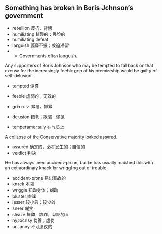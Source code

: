 ## Something has broken in Boris Johnson’s government
- rebellion 反抗，背叛
- humiliating 耻辱的；丢脸的
- humiliating defeat
- languish 萎靡不振；被迫滞留
- - Governments often languish.

Any supporters of Boris Johnson who may be tempted to fall back on that excuse for the increasingly feeble grip of his premiership would be guilty of self-delusion.
- tempted 诱惑
- feeble  虚弱的；无效的
- grip  n. v. 紧握，抓紧
- delusion 错觉；欺骗；谬见

- temperamentally 在气质上

A collapse of the Conservative majority looked assured.
- assured 确定的，必将发生的；自信的
- verdict 判决

He has always been accident-prone, but he has usually matched this with an extraordinary knack for wriggling out of trouble.
- accident-prone 易出事故的
- knack 本领
- wriggle 扭动身体；蠕动
- bluster 咆哮
- lesser 较小的；较少的
- sneer   嘲笑
- sleaze 舞弊，欺诈，卑鄙的人
- hypocrisy  伪善；虚伪
- uncanny 不可思议的
